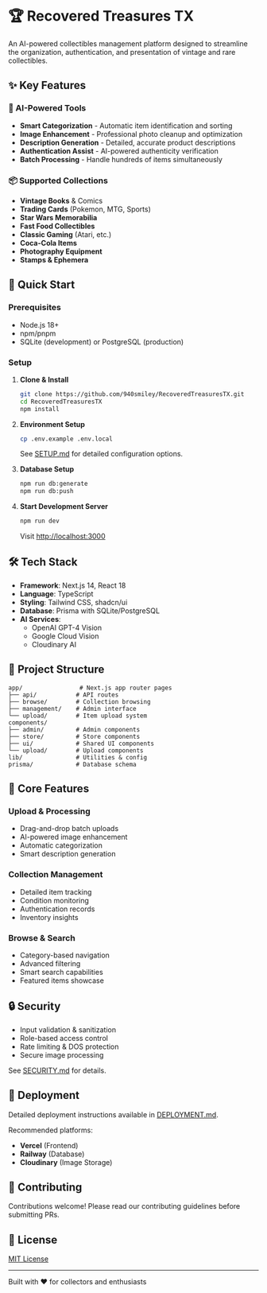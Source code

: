 # 🏆 Recovered Treasures TX

An AI-powered collectibles management platform designed to streamline the organization, authentication, and presentation of vintage and rare collectibles.

## ✨ Key Features

### 🤖 AI-Powered Tools
- **Smart Categorization** - Automatic item identification and sorting
- **Image Enhancement** - Professional photo cleanup and optimization
- **Description Generation** - Detailed, accurate product descriptions
- **Authentication Assist** - AI-powered authenticity verification
- **Batch Processing** - Handle hundreds of items simultaneously

### 📦 Supported Collections
- **Vintage Books** & Comics
- **Trading Cards** (Pokemon, MTG, Sports)
- **Star Wars Memorabilia**
- **Fast Food Collectibles**
- **Classic Gaming** (Atari, etc.)
- **Coca-Cola Items**
- **Photography Equipment**
- **Stamps & Ephemera**

## 🚀 Quick Start

### Prerequisites
- Node.js 18+
- npm/pnpm
- SQLite (development) or PostgreSQL (production)

### Setup

1. **Clone & Install**
   ```bash
   git clone https://github.com/940smiley/RecoveredTreasuresTX.git
   cd RecoveredTreasuresTX
   npm install
   ```

2. **Environment Setup**
   ```bash
   cp .env.example .env.local
   ```
   See [SETUP.md](SETUP.md) for detailed configuration options.

3. **Database Setup**
   ```bash
   npm run db:generate
   npm run db:push
   ```

4. **Start Development Server**
   ```bash
   npm run dev
   ```
   Visit [http://localhost:3000](http://localhost:3000)

## 🛠️ Tech Stack

- **Framework**: Next.js 14, React 18
- **Language**: TypeScript
- **Styling**: Tailwind CSS, shadcn/ui
- **Database**: Prisma with SQLite/PostgreSQL
- **AI Services**: 
  - OpenAI GPT-4 Vision
  - Google Cloud Vision
  - Cloudinary AI

## 📁 Project Structure

```
app/                # Next.js app router pages
├── api/           # API routes
├── browse/        # Collection browsing
├── management/    # Admin interface
└── upload/        # Item upload system
components/
├── admin/         # Admin components
├── store/         # Store components
├── ui/            # Shared UI components
└── upload/        # Upload components
lib/               # Utilities & config
prisma/            # Database schema
```

## 🎯 Core Features

### Upload & Processing
- Drag-and-drop batch uploads
- AI-powered image enhancement
- Automatic categorization
- Smart description generation

### Collection Management
- Detailed item tracking
- Condition monitoring
- Authentication records
- Inventory insights

### Browse & Search
- Category-based navigation
- Advanced filtering
- Smart search capabilities
- Featured items showcase

## 🔒 Security

- Input validation & sanitization
- Role-based access control
- Rate limiting & DOS protection
- Secure image processing

See [SECURITY.md](SECURITY.md) for details.

## 🚀 Deployment

Detailed deployment instructions available in [DEPLOYMENT.md](DEPLOYMENT.md).

Recommended platforms:
- **Vercel** (Frontend)
- **Railway** (Database)
- **Cloudinary** (Image Storage)

## 🤝 Contributing

Contributions welcome! Please read our contributing guidelines before submitting PRs.

## 📝 License

[MIT License](LICENSE)

---

Built with ❤️ for collectors and enthusiasts
